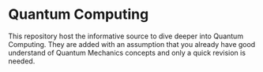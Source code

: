 # Quantum Computing 
This repository host the informative source to dive deeper into Quantum Computing. They are added with an assumption that you already have good understand of Quantum Mechanics concepts and only a quick revision is needed. 

